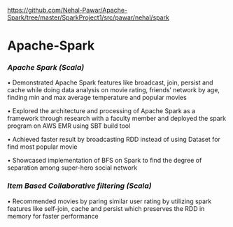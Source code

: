 https://github.com/Nehal-Pawar/Apache-Spark/tree/master/SparkProject1/src/pawar/nehal/spark

# Apache-Spark
### _Apache Spark	(Scala)_											    

•	Demonstrated Apache Spark features like broadcast, join, persist and cache while doing data analysis on movie rating, friends’ network by age, finding min and max average temperature and popular movies

•	Explored the architecture and processing of Apache Spark as a framework through research with a faculty member and deployed the spark program on AWS EMR using SBT build tool

•	Achieved faster result by broadcasting RDD instead of using Dataset for find most popular movie  

•	Showcased implementation of BFS on Spark to find the degree of separation among super-hero social network

### _Item Based Collaborative filtering (Scala)_								    

•	Recommended movies by paring similar user rating by utilizing spark features like self-join, cache and persist which preserves the RDD in memory for faster performance
